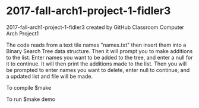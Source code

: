 # 2017-fall-arch1-project-1-fidler3
2017-fall-arch1-project-1-fidler3 created by GitHub Classroom
Computer Arch Project1

  The code reads from a text tile names "names.txt" then insert them into a Binary Search Tree data structure. Then it will prompt you to make 
  additions to the list. Enter names you want to be added to the tree, and enter a null for it to continue. It will then print the additions made
  to the list. Then you will be prompted to enter names you want to delete, enter null to continue, and a updated list and file will be made.
  
  To compile $make
  
  To run $make demo
  
